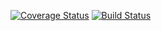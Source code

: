 [![Coverage Status](https://coveralls.io/repos/luizirber/rec_env/badge.png)](https://coveralls.io/r/luizirber/rec_env) [![Build Status](https://travis-ci.org/luizirber/rec_env.png?branch=master)](https://travis-ci.org/luizirber/rec_env)
